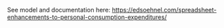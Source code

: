 See model and documentation here:  https://edsoehnel.com/spreadsheet-enhancements-to-personal-consumption-expenditures/
